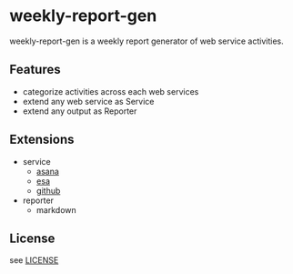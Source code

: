 # weekly-report-gen

weekly-report-gen is a weekly report generator of web service activities.

## Features

- categorize activities across each web services
- extend any web service as Service
- extend any output as Reporter

## Extensions

- service
  - [asana](https://asana.com)
  - [esa](https://esa.io/)
  - [github](https://github.com/)
- reporter
  - markdown


## License

see [LICENSE](./LICENSE)
